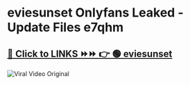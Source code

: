 
 # eviesunset Onlyfans Leaked - Update Files e7qhm

## <h2><a href="https://clipsfans.com/eviesunset&ref=git">🔗 Click to LINKS ⏩⏩ 👉 🟢 eviesunset </a></h2>

<a href="https://clipsfans.com/eviesunset&ref=git" rel="nofollow" data-target="animated-image.originalLink"><img src="https://i.ibb.co.com/xMMVF88/686577567.gif" alt="Viral Video Original" style="max-width: 100%; display: inline-block;" data-target="animated-image.originalImage"></a>

